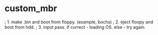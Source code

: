 # custom_mbr

; 1. make .bin and boot from floppy. (example, bochs)
; 2. eject floopy and boot from hdd.
; 3. input pass. if currect - loading OS. else - try again.
